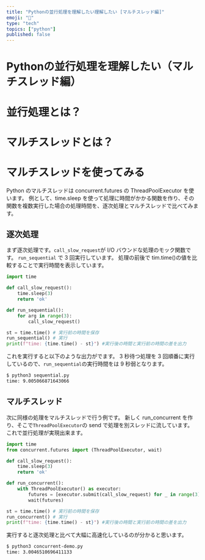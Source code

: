 ```yaml
---
title: "Pythonの並行処理を理解したい理解したい [マルチスレッド編]"
emoji: "🧵"
type: "tech"
topics: ["python"]
published: false
---
```


# Pythonの並行処理を理解したい（マルチスレッド編）

# 並行処理とは？

# マルチスレッドとは？

# マルチスレッドを使ってみる

Python のマルチスレッドは concurrent.futures の ThreadPoolExecutor を使います。
例として、time.sleep を使って処理に時間がかかる関数を作り、その関数を複数実行した場合の処理時間を、逐次処理とマルチスレッドで比べてみます。

## 逐次処理

まず逐次処理です。`call_slow_request`が I/O バウンドな処理のモック関数です。
`run_sequential` で 3 回実行しています。
処理の前後で tim.time()の値を比較することで実行時間を表示しています。

```python:sequential.py
import time

def call_slow_request():
    time.sleep(3)
    return 'ok'

def run_sequential():
    for arg in range(3):
        call_slow_request()

st = time.time() # 実行前の時間を保存
run_sequential() # 実行
print(f"time: {time.time() - st}") #実行後の時間と実行前の時間の差を出力
```

これを実行すると以下のような出力がでます。
3 秒待つ処理を 3 回順番に実行しているので、`run_sequential`の実行時間をは 9 秒弱となります。

```bash
$ python3 sequential.py
time: 9.005066871643066
```

## マルチスレッド
次に同様の処理をマルチスレッドで行う例です。
新しく run_concurrent を作り、そこで`ThreadPoolExecutor`の send で処理を別スレッドに流しています。
これで並行処理が実現出来ます。

```python:concurrent-demo.py
import time
from concurrent.futures import (ThreadPoolExecutor, wait)

def call_slow_request():
    time.sleep(3)
    return 'ok'

def run_concurrent():
    with ThreadPoolExecutor() as executor:
        futures = [executor.submit(call_slow_request) for _ in range(3)]
        wait(futures)

st = time.time() # 実行前の時間を保存
run_concurrent() # 実行
print(f"time: {time.time() - st}") #実行後の時間と実行前の時間の差を出力
```

実行すると逐次処理と比べて大幅に高速化しているのが分かると思います。

```bash
$ python3 concurrent-demo.py
time: 3.0046510696411133
```
